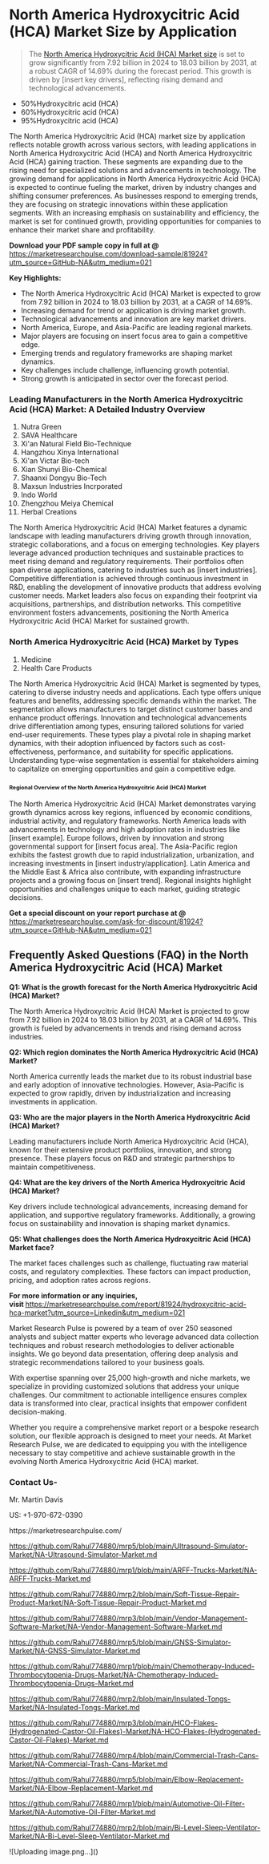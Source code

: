 <h1>North America Hydroxycitric Acid (HCA) Market&nbsp;Size by Application</h1><blockquote><p>The <a href="https://marketresearchpulse.com/download-sample/81924?utm_source=GitHub-NA&amp;utm_medium=021">North America Hydroxycitric Acid (HCA) Market size</a> is set to grow significantly from 7.92 billion in 2024 to 18.03 billion by 2031, at a robust CAGR of 14.69% during the forecast period. This growth is driven by [insert key drivers], reflecting rising demand and technological advancements.</p></blockquote><ul><li>50%Hydroxycitric acid (HCA)<li> 60%Hydroxycitric acid (HCA)<li> 95%Hydroxycitric acid (HCA)</li></ul><p>The North America Hydroxycitric Acid (HCA) market size by application reflects notable growth across various sectors, with leading applications in North America Hydroxycitric Acid (HCA) and North America Hydroxycitric Acid (HCA) gaining traction. These segments are expanding due to the rising need for specialized solutions and advancements in technology. The growing demand for applications in North America Hydroxycitric Acid (HCA) is expected to continue fueling the market, driven by industry changes and shifting consumer preferences. As businesses respond to emerging trends, they are focusing on strategic innovations within these application segments. With an increasing emphasis on sustainability and efficiency, the market is set for continued growth, providing opportunities for companies to enhance their market share and profitability.</p><p><strong>Download your PDF sample copy in full at @ </strong><a href="https://marketresearchpulse.com/download-sample/81924?utm_source=GitHub-NA&amp;utm_medium=021">https://marketresearchpulse.com/download-sample/81924?utm_source=GitHub-NA&amp;utm_medium=021</a></p><p><strong>Key Highlights: </strong></p><ul><li>The North America Hydroxycitric Acid (HCA) Market is expected to grow from 7.92 billion in 2024 to 18.03 billion by 2031, at a CAGR of 14.69%.</li><li>Increasing demand for trend or application is driving market growth.</li><li>Technological advancements and innovation are key market drivers.</li><li>North America, Europe, and Asia-Pacific are leading regional markets.</li><li>Major players are focusing on insert focus area to gain a competitive edge.</li><li>Emerging trends and regulatory frameworks are shaping market dynamics.</li><li>Key challenges include challenge, influencing growth potential.</li><li>Strong growth is anticipated in sector over the forecast period.</li></ul><h3>Leading Manufacturers in the North America Hydroxycitric Acid (HCA) Market: A Detailed Industry Overview</h3><ol><li>Nutra Green</li><li>SAVA Healthcare</li><li>Xi'an Natural Field Bio-Technique</li><li>Hangzhou Xinya International</li><li>Xi'an Victar Bio-tech</li><li>Xian Shunyi Bio-Chemical</li><li>Shaanxi Dongyu Bio-Tech</li><li>Maxsun Industries Incrporated</li><li>Indo World</li><li>Zhengzhou Meiya Chemical</li><li>Herbal Creations</li></ol><div class="flex max-w-full flex-col flex-grow"><div class="min-h-8 text-message flex w-full flex-col items-end gap-2 whitespace-normal break-words [.text-message+&amp;]:mt-5" dir="auto" data-message-author-role="assistant" data-message-id="fd8432e4-4910-450d-b182-61b7bfb0a01f" data-message-model-slug="gpt-4o"><div class="flex w-full flex-col gap-1 empty:hidden first:pt-[3px]"><div class="markdown prose w-full break-words dark:prose-invert light"><p>The North America Hydroxycitric Acid (HCA) Market features a dynamic landscape with leading manufacturers driving growth through innovation, strategic collaborations, and a focus on emerging technologies. Key players leverage advanced production techniques and sustainable practices to meet rising demand and regulatory requirements. Their portfolios often span diverse applications, catering to industries such as [insert industries]. Competitive differentiation is achieved through continuous investment in R&amp;D, enabling the development of innovative products that address evolving customer needs. Market leaders also focus on expanding their footprint via acquisitions, partnerships, and distribution networks. This competitive environment fosters advancements, positioning the North America Hydroxycitric Acid (HCA) Market for sustained growth.</p></div></div></div></div><h3>North America Hydroxycitric Acid (HCA) Market by Types</h3><ol><li>Medicine<li> Health Care Products</li></ol><div class="flex max-w-full flex-col flex-grow"><div class="min-h-8 text-message flex w-full flex-col items-end gap-2 whitespace-normal break-words [.text-message+&amp;]:mt-5" dir="auto" data-message-author-role="assistant" data-message-id="084470be-0bb7-4664-bddf-5156b4f41249" data-message-model-slug="gpt-4o-mini"><div class="flex w-full flex-col gap-1 empty:hidden first:pt-[3px]"><div class="markdown prose w-full break-words dark:prose-invert light"><p>The North America Hydroxycitric Acid (HCA) Market is segmented by types, catering to diverse industry needs and applications. Each type offers unique features and benefits, addressing specific demands within the market. The segmentation allows manufacturers to target distinct customer bases and enhance product offerings. Innovation and technological advancements drive differentiation among types, ensuring tailored solutions for varied end-user requirements. These types play a pivotal role in shaping market dynamics, with their adoption influenced by factors such as cost-effectiveness, performance, and suitability for specific applications. Understanding type-wise segmentation is essential for stakeholders aiming to capitalize on emerging opportunities and gain a competitive edge.</p></div></div></div></div><h3><span style="font-size: 11px;">Regional Overview of the North America Hydroxycitric Acid (HCA) Market</span></h3><div class="flex max-w-full flex-col flex-grow"><div class="min-h-8 text-message flex w-full flex-col items-end gap-2 whitespace-normal break-words [.text-message+&amp;]:mt-5" dir="auto" data-message-author-role="assistant" data-message-id="e9038762-ce64-4e30-91c9-9bd413514231" data-message-model-slug="gpt-4o-mini"><div class="flex w-full flex-col gap-1 empty:hidden first:pt-[3px]"><div class="markdown prose w-full break-words dark:prose-invert light"><p>The North America Hydroxycitric Acid (HCA) Market demonstrates varying growth dynamics across key regions, influenced by economic conditions, industrial activity, and regulatory frameworks. North America leads with advancements in technology and high adoption rates in industries like [insert example]. Europe follows, driven by innovation and strong governmental support for [insert focus area]. The Asia-Pacific region exhibits the fastest growth due to rapid industrialization, urbanization, and increasing investments in [insert industry/application]. Latin America and the Middle East &amp; Africa also contribute, with expanding infrastructure projects and a growing focus on [insert trend]. Regional insights highlight opportunities and challenges unique to each market, guiding strategic decisions.</p></div></div></div></div><p><strong>Get a special discount on your report purchase at @ </strong><a href="https://marketresearchpulse.com/ask-for-discount/81924?utm_source=GitHub-NA&amp;utm_medium=021">https://marketresearchpulse.com/ask-for-discount/81924?utm_source=GitHub-NA&amp;utm_medium=021</a></p><h2>Frequently Asked Questions (FAQ) in the North America Hydroxycitric Acid (HCA) Market</h2><p><strong>Q1: What is the growth forecast for the North America Hydroxycitric Acid (HCA) Market?</strong></p><p>The North America Hydroxycitric Acid (HCA) Market is projected to grow from 7.92 billion in 2024 to 18.03 billion by 2031, at a CAGR of 14.69%. This growth is fueled by advancements in trends and rising demand across industries.</p><p><strong>Q2: Which region dominates the North America Hydroxycitric Acid (HCA) Market?</strong></p><p>North America currently leads the market due to its robust industrial base and early adoption of innovative technologies. However, Asia-Pacific is expected to grow rapidly, driven by industrialization and increasing investments in application.</p><p><strong>Q3: Who are the major players in the North America Hydroxycitric Acid (HCA) Market?</strong></p><p>Leading manufacturers include North America Hydroxycitric Acid (HCA), known for their extensive product portfolios, innovation, and strong presence. These players focus on R&amp;D and strategic partnerships to maintain competitiveness.</p><p><strong>Q4: What are the key drivers of the North America Hydroxycitric Acid (HCA) Market?</strong></p><p>Key drivers include technological advancements, increasing demand for application, and supportive regulatory frameworks. Additionally, a growing focus on sustainability and innovation is shaping market dynamics.</p><p><strong>Q5: What challenges does the North America Hydroxycitric Acid (HCA) Market face?</strong></p><p>The market faces challenges such as challenge, fluctuating raw material costs, and regulatory complexities. These factors can impact production, pricing, and adoption rates across regions.</p><p><strong>For more information or any inquiries, visit&nbsp;</strong><a href="https://marketresearchpulse.com/report/81924/hydroxycitric-acid-hca-market?utm_source=Linkedin&utm_medium=021">https://marketresearchpulse.com/report/81924/hydroxycitric-acid-hca-market?utm_source=Linkedin&utm_medium=021</a></p><p>Market Research Pulse is powered by a team of over 250 seasoned analysts and subject matter experts who leverage advanced data collection techniques and robust research methodologies to deliver actionable insights. We go beyond data presentation, offering deep analysis and strategic recommendations tailored to your business goals.</p><p>With expertise spanning over 25,000 high-growth and niche markets, we specialize in providing customized solutions that address your unique challenges. Our commitment to actionable intelligence ensures complex data is transformed into clear, practical insights that empower confident decision-making.</p><p>Whether you require a comprehensive market report or a bespoke research solution, our flexible approach is designed to meet your needs. At Market Research Pulse, we are dedicated to equipping you with the intelligence necessary to stay competitive and achieve sustainable growth in the evolving North America Hydroxycitric Acid (HCA) market.</p><h3><strong>Contact Us-</strong></h3><p>Mr. Martin Davis</p><p>US: +1-970-672-0390</p><p>https://marketresearchpulse.com/</p><p><a href="https://github.com/Rahul774880/mrp5/blob/main/Ultrasound-Simulator-Market/NA-Ultrasound-Simulator-Market.md">https://github.com/Rahul774880/mrp5/blob/main/Ultrasound-Simulator-Market/NA-Ultrasound-Simulator-Market.md</a></p><p><a href="https://github.com/Rahul774880/mrp1/blob/main/ARFF-Trucks-Market/NA-ARFF-Trucks-Market.md">https://github.com/Rahul774880/mrp1/blob/main/ARFF-Trucks-Market/NA-ARFF-Trucks-Market.md</a></p><p><a href="https://github.com/Rahul774880/mrp2/blob/main/Soft-Tissue-Repair-Product-Market/NA-Soft-Tissue-Repair-Product-Market.md">https://github.com/Rahul774880/mrp2/blob/main/Soft-Tissue-Repair-Product-Market/NA-Soft-Tissue-Repair-Product-Market.md</a></p><p><a href="https://github.com/Rahul774880/mrp3/blob/main/Vendor-Management-Software-Market/NA-Vendor-Management-Software-Market.md">https://github.com/Rahul774880/mrp3/blob/main/Vendor-Management-Software-Market/NA-Vendor-Management-Software-Market.md</a></p><p><a href="https://github.com/Rahul774880/mrp5/blob/main/GNSS-Simulator-Market/NA-GNSS-Simulator-Market.md">https://github.com/Rahul774880/mrp5/blob/main/GNSS-Simulator-Market/NA-GNSS-Simulator-Market.md</a></p><p><a href="https://github.com/Rahul774880/mrp1/blob/main/Chemotherapy-Induced-Thrombocytopenia-Drugs-Market/NA-Chemotherapy-Induced-Thrombocytopenia-Drugs-Market.md">https://github.com/Rahul774880/mrp1/blob/main/Chemotherapy-Induced-Thrombocytopenia-Drugs-Market/NA-Chemotherapy-Induced-Thrombocytopenia-Drugs-Market.md</a></p><p><a href="https://github.com/Rahul774880/mrp2/blob/main/Insulated-Tongs-Market/NA-Insulated-Tongs-Market.md">https://github.com/Rahul774880/mrp2/blob/main/Insulated-Tongs-Market/NA-Insulated-Tongs-Market.md</a></p><p><a href="https://github.com/Rahul774880/mrp3/blob/main/HCO-Flakes-(Hydrogenated-Castor-Oil-Flakes)-Market/NA-HCO-Flakes-(Hydrogenated-Castor-Oil-Flakes)-Market.md">https://github.com/Rahul774880/mrp3/blob/main/HCO-Flakes-(Hydrogenated-Castor-Oil-Flakes)-Market/NA-HCO-Flakes-(Hydrogenated-Castor-Oil-Flakes)-Market.md</a></p><p><a href="https://github.com/Rahul774880/mrp4/blob/main/Commercial-Trash-Cans-Market/NA-Commercial-Trash-Cans-Market.md">https://github.com/Rahul774880/mrp4/blob/main/Commercial-Trash-Cans-Market/NA-Commercial-Trash-Cans-Market.md</a></p><p><a href="https://github.com/Rahul774880/mrp5/blob/main/Elbow-Replacement-Market/NA-Elbow-Replacement-Market.md">https://github.com/Rahul774880/mrp5/blob/main/Elbow-Replacement-Market/NA-Elbow-Replacement-Market.md</a></p><p><a href="https://github.com/Rahul774880/mrp1/blob/main/Automotive-Oil-Filter-Market/NA-Automotive-Oil-Filter-Market.md">https://github.com/Rahul774880/mrp1/blob/main/Automotive-Oil-Filter-Market/NA-Automotive-Oil-Filter-Market.md</a></p><p><a href="https://github.com/Rahul774880/mrp2/blob/main/Bi-Level-Sleep-Ventilator-Market/NA-Bi-Level-Sleep-Ventilator-Market.md">https://github.com/Rahul774880/mrp2/blob/main/Bi-Level-Sleep-Ventilator-Market/NA-Bi-Level-Sleep-Ventilator-Market.md</a></p>
![Uploading image.png…]()
